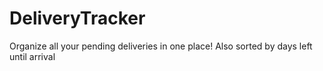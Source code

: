 # DeliveryTracker
Organize all your pending deliveries in one place! Also sorted by days left until arrival
